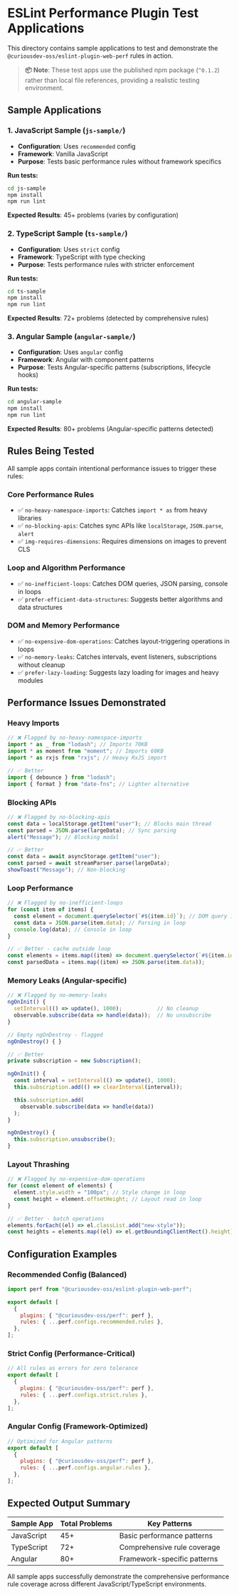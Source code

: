 # ESLint Performance Plugin Test Applications

This directory contains sample applications to test and demonstrate the `@curiousdev-oss/eslint-plugin-web-perf` rules in action.

> **📦 Note**: These test apps use the published npm package (`^0.1.2`) rather than local file references, providing a realistic testing environment.

## Sample Applications

### 1. JavaScript Sample (`js-sample/`)

- **Configuration**: Uses `recommended` config
- **Framework**: Vanilla JavaScript
- **Purpose**: Tests basic performance rules without framework specifics

**Run tests:**

```bash
cd js-sample
npm install
npm run lint
```

**Expected Results**: 45+ problems (varies by configuration)

### 2. TypeScript Sample (`ts-sample/`)

- **Configuration**: Uses `strict` config
- **Framework**: TypeScript with type checking
- **Purpose**: Tests performance rules with stricter enforcement

**Run tests:**

```bash
cd ts-sample
npm install
npm run lint
```

**Expected Results**: 72+ problems (detected by comprehensive rules)

### 3. Angular Sample (`angular-sample/`)

- **Configuration**: Uses `angular` config
- **Framework**: Angular with component patterns
- **Purpose**: Tests Angular-specific patterns (subscriptions, lifecycle hooks)

**Run tests:**

```bash
cd angular-sample
npm install
npm run lint
```

**Expected Results**: 80+ problems (Angular-specific patterns detected)

## Rules Being Tested

All sample apps contain intentional performance issues to trigger these rules:

### Core Performance Rules

- ✅ `no-heavy-namespace-imports`: Catches `import * as` from heavy libraries
- ✅ `no-blocking-apis`: Catches sync APIs like `localStorage`, `JSON.parse`, `alert`
- ✅ `img-requires-dimensions`: Requires dimensions on images to prevent CLS

### Loop and Algorithm Performance

- ✅ `no-inefficient-loops`: Catches DOM queries, JSON parsing, console in loops
- ✅ `prefer-efficient-data-structures`: Suggests better algorithms and data structures

### DOM and Memory Performance

- ✅ `no-expensive-dom-operations`: Catches layout-triggering operations in loops
- ✅ `no-memory-leaks`: Catches intervals, event listeners, subscriptions without cleanup
- ✅ `prefer-lazy-loading`: Suggests lazy loading for images and heavy modules

## Performance Issues Demonstrated

### Heavy Imports

```javascript
// ❌ Flagged by no-heavy-namespace-imports
import * as _ from "lodash"; // Imports 70KB
import * as moment from "moment"; // Imports 60KB
import * as rxjs from "rxjs"; // Heavy RxJS import

// ✅ Better
import { debounce } from "lodash";
import { format } from "date-fns"; // Lighter alternative
```

### Blocking APIs

```javascript
// ❌ Flagged by no-blocking-apis
const data = localStorage.getItem("user"); // Blocks main thread
const parsed = JSON.parse(largeData); // Sync parsing
alert("Message"); // Blocking modal

// ✅ Better
const data = await asyncStorage.getItem("user");
const parsed = await streamParser.parse(largeData);
showToast("Message"); // Non-blocking
```

### Loop Performance

```javascript
// ❌ Flagged by no-inefficient-loops
for (const item of items) {
  const element = document.querySelector(`#${item.id}`); // DOM query in loop
  const data = JSON.parse(item.data); // Parsing in loop
  console.log(data); // Console in loop
}

// ✅ Better - cache outside loop
const elements = items.map((item) => document.querySelector(`#${item.id}`));
const parsedData = items.map((item) => JSON.parse(item.data));
```

### Memory Leaks (Angular-specific)

```typescript
// ❌ Flagged by no-memory-leaks
ngOnInit() {
  setInterval(() => update(), 1000);           // No cleanup
  observable.subscribe(data => handle(data));  // No unsubscribe
}

// Empty ngOnDestroy - flagged
ngOnDestroy() { }

// ✅ Better
private subscription = new Subscription();

ngOnInit() {
  const interval = setInterval(() => update(), 1000);
  this.subscription.add(() => clearInterval(interval));

  this.subscription.add(
    observable.subscribe(data => handle(data))
  );
}

ngOnDestroy() {
  this.subscription.unsubscribe();
}
```

### Layout Thrashing

```javascript
// ❌ Flagged by no-expensive-dom-operations
for (const element of elements) {
  element.style.width = "100px"; // Style change in loop
  const height = element.offsetHeight; // Layout read in loop
}

// ✅ Better - batch operations
elements.forEach((el) => el.classList.add("new-style"));
const heights = elements.map((el) => el.getBoundingClientRect().height);
```

## Configuration Examples

### Recommended Config (Balanced)

```javascript
import perf from "@curiousdev-oss/eslint-plugin-web-perf";

export default [
  {
    plugins: { "@curiousdev-oss/perf": perf },
    rules: { ...perf.configs.recommended.rules },
  },
];
```

### Strict Config (Performance-Critical)

```javascript
// All rules as errors for zero tolerance
export default [
  {
    plugins: { "@curiousdev-oss/perf": perf },
    rules: { ...perf.configs.strict.rules },
  },
];
```

### Angular Config (Framework-Optimized)

```javascript
// Optimized for Angular patterns
export default [
  {
    plugins: { "@curiousdev-oss/perf": perf },
    rules: { ...perf.configs.angular.rules },
  },
];
```

## Expected Output Summary

| Sample App | Total Problems | Key Patterns                |
| ---------- | -------------- | --------------------------- |
| JavaScript | 45+            | Basic performance patterns  |
| TypeScript | 72+            | Comprehensive rule coverage |
| Angular    | 80+            | Framework-specific patterns |

All sample apps successfully demonstrate the comprehensive performance rule coverage across different JavaScript/TypeScript environments.
